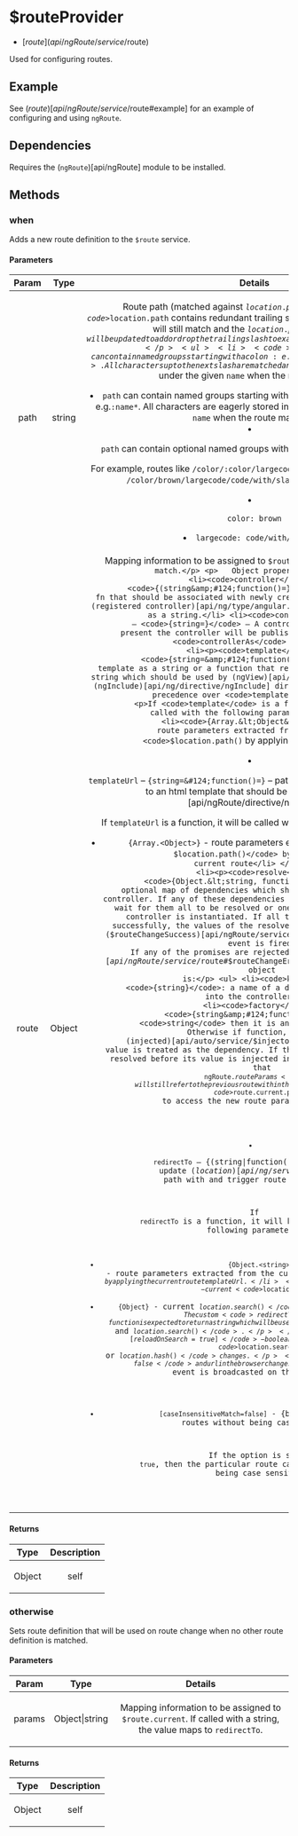 



# $routeProvider


* [$route](api/ngRoute/service/$route)








Used for configuring routes.

## Example
See ($route)[api/ngRoute/service/$route#example] for an example of configuring and using `ngRoute`.

## Dependencies
Requires the (`ngRoute`)[api/ngRoute] module to be installed.







  




## Methods
### when
Adds a new route definition to the `$route` service.


#### Parameters

| Param | Type | Details |
| :--: | :--: | :--: |
| path | string | <p>Route path (matched against <code>$location.path</code>). If <code>$location.path</code> contains redundant trailing slash or is missing one, the route will still match and the <code>$location.path</code> will be updated to add or drop the trailing slash to exactly match the route definition.</p> <ul> <li><code>path</code> can contain named groups starting with a colon: e.g. <code>:name</code>. All characters up to the next slash are matched and stored in <code>$routeParams</code> under the given <code>name</code> when the route matches.</li> <li><code>path</code> can contain named groups starting with a colon and ending with a star: e.g.<code>:name*</code>. All characters are eagerly stored in <code>$routeParams</code> under the given <code>name</code> when the route matches.</li> <li><p><code>path</code> can contain optional named groups with a question mark: e.g.<code>:name?</code>.</p> <p>For example, routes like <code>/color/:color/largecode/:largecode*\/edit</code> will match <code>/color/brown/largecode/code/with/slashes/edit</code> and extract:</p> </li> <li><p><code>color: brown</code></p> </li> <li><code>largecode: code/with/slashes</code>.</li> </ul>  |
| route | Object | <p>Mapping information to be assigned to <code>$route.current</code> on route match.</p> <p>   Object properties:</p> <ul> <li><code>controller</code> – <code>{(string&amp;#124;function()=}</code> – Controller fn that should be associated with newly created scope or the name of a (registered controller)[api/ng/type/angular.Module#controller] if passed as a string.</li> <li><code>controllerAs</code> – <code>{string=}</code> – A controller alias name. If present the controller will be published to scope under the <code>controllerAs</code> name.</li> <li><p><code>template</code> – <code>{string=&amp;#124;function()=}</code> – html template as a string or a function that returns an html template as a string which should be used by (ngView)[api/ngRoute/directive/ngView] or (ngInclude)[api/ng/directive/ngInclude] directives. This property takes precedence over <code>templateUrl</code>.</p> <p>If <code>template</code> is a function, it will be called with the following parameters:</p> <ul> <li><code>{Array.&lt;Object&gt;}</code> - route parameters extracted from the current <code>$location.path()</code> by applying the current route</li> </ul> </li> <li><p><code>templateUrl</code> – <code>{string=&amp;#124;function()=}</code> – path or function that returns a path to an html template that should be used by (ngView)[api/ngRoute/directive/ngView].</p> <p>If <code>templateUrl</code> is a function, it will be called with the following parameters:</p> <ul> <li><code>{Array.&lt;Object&gt;}</code> - route parameters extracted from the current <code>$location.path()</code> by applying the current route</li> </ul> </li> <li><p><code>resolve</code> - <code>{Object.&lt;string, function&gt;=}</code> - An optional map of dependencies which should be injected into the controller. If any of these dependencies are promises, the router will wait for them all to be resolved or one to be rejected before the controller is instantiated. If all the promises are resolved successfully, the values of the resolved promises are injected and ($routeChangeSuccess)[api/ngRoute/service/$route#$routeChangeSuccess] event is fired. If any of the promises are rejected the ($routeChangeError)[api/ngRoute/service/$route#$routeChangeError] event is fired. The map object is:</p> <ul> <li><code>key</code> – <code>{string}</code>: a name of a dependency to be injected into the controller.</li> <li><code>factory</code> - <code>{string&amp;#124;function}</code>: If <code>string</code> then it is an alias for a service. Otherwise if function, then it is (injected)[api/auto/service/$injector#invoke] and the return value is treated as the dependency. If the result is a promise, it is resolved before its value is injected into the controller. Be aware that <code>ngRoute.$routeParams</code> will still refer to the previous route within these resolve functions.  Use <code>$route.current.params</code> to access the new route parameters, instead.</li> </ul> </li> <li><p><code>redirectTo</code> – {(string&#124;function())=} – value to update ($location)[api/ng/service/$location] path with and trigger route redirection.</p> <p>If <code>redirectTo</code> is a function, it will be called with the following parameters:</p> <ul> <li><code>{Object.&lt;string&gt;}</code> - route parameters extracted from the current <code>$location.path()</code> by applying the current route templateUrl.</li> <li><code>{string}</code> - current <code>$location.path()</code></li> <li><code>{Object}</code> - current <code>$location.search()</code></li> </ul> <p>The custom <code>redirectTo</code> function is expected to return a string which will be used to update <code>$location.path()</code> and <code>$location.search()</code>.</p> </li> <li><p><code>[reloadOnSearch=true]</code> - {boolean=} - reload route when only <code>$location.search()</code> or <code>$location.hash()</code> changes.</p> <p>If the option is set to <code>false</code> and url in the browser changes, then <code>$routeUpdate</code> event is broadcasted on the root scope.</p> </li> <li><p><code>[caseInsensitiveMatch=false]</code> - {boolean=} - match routes without being case sensitive</p> <p>If the option is set to <code>true</code>, then the particular route can be matched without being case sensitive</p> </li> </ul>  |




#### Returns</h4>

| Type | Description |
| :--: | :--: |
| Object | <p>self</p>  |




### otherwise
Sets route definition that will be used on route change when no other route definition
is matched.


#### Parameters

| Param | Type | Details |
| :--: | :--: | :--: |
| params | Object&#124;string | <p>Mapping information to be assigned to <code>$route.current</code>. If called with a string, the value maps to <code>redirectTo</code>.</p>  |




#### Returns</h4>

| Type | Description |
| :--: | :--: |
| Object | <p>self</p>  |










